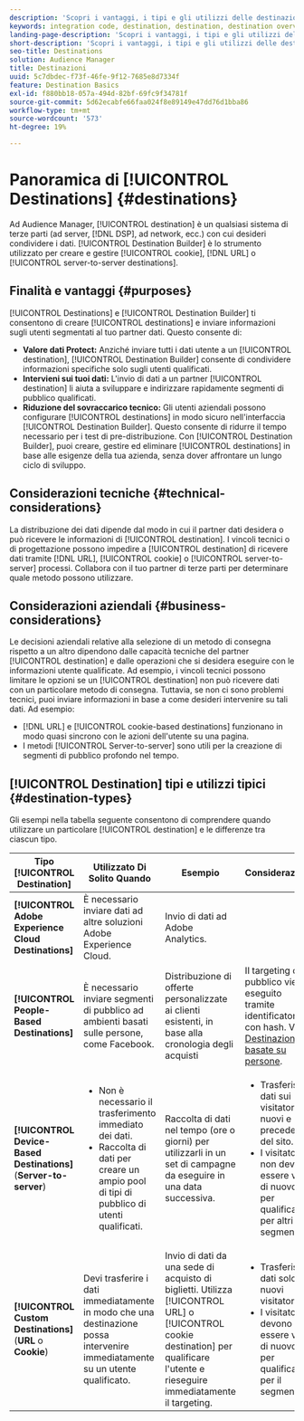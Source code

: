 ```yaml
---
description: 'Scopri i vantaggi, i tipi e gli utilizzi delle destinazioni: qualsiasi sistema di terze parti, ad esempio un ad server o un DSP, in cui condividere i dati. Usa lo strumento Generatore di destinazione per creare e gestire cookie, URL o destinazioni da server a server.'
keywords: integration code, destination, destination, destination overview, destination, destination, destination, destination, destination, destination, destination, destination, destination, destination, destination, destination, destination
landing-page-description: 'Scopri i vantaggi, i tipi e gli utilizzi delle destinazioni: qualsiasi sistema di terze parti, ad esempio un ad server o un DSP, in cui condividere i dati. Usa lo strumento Generatore di destinazione per creare e gestire cookie, URL o destinazioni da server a server.'
short-description: 'Scopri i vantaggi, i tipi e gli utilizzi delle destinazioni: qualsiasi sistema di terze parti, ad esempio un ad server o un DSP, in cui condividere i dati. Usa lo strumento Generatore di destinazione per creare e gestire cookie, URL o destinazioni da server a server.'
seo-title: Destinations
solution: Audience Manager
title: Destinazioni
uuid: 5c7dbdec-f73f-46fe-9f12-7685e8d7334f
feature: Destination Basics
exl-id: f880bb18-057a-494d-82bf-69fc9f34781f
source-git-commit: 5d62ecabfe66faa024f8e89149e47dd76d1bba86
workflow-type: tm+mt
source-wordcount: '573'
ht-degree: 19%

---
```


# Panoramica di [!UICONTROL Destinations] {#destinations}

Ad Audience Manager, [!UICONTROL destination] è un qualsiasi sistema di terze parti (ad server, [!DNL DSP], ad network, ecc.) con cui desideri condividere i dati. [!UICONTROL Destination Builder] è lo strumento utilizzato per creare e gestire [!UICONTROL cookie], [!DNL URL] o [!UICONTROL server-to-server destinations].

## Finalità e vantaggi {#purposes}

<!-- c_destinations.xml -->

[!UICONTROL Destinations] e [!UICONTROL Destination Builder] ti consentono di creare [!UICONTROL destinations] e inviare informazioni sugli utenti segmentati al tuo partner dati. Questo consente di:

* **Valore dati Protect:** Anziché inviare tutti i dati utente a un [!UICONTROL destination], [!UICONTROL Destination Builder] consente di condividere informazioni specifiche solo sugli utenti qualificati.
* **Intervieni sui tuoi dati:** L&#39;invio di dati a un partner [!UICONTROL destination] li aiuta a sviluppare e indirizzare rapidamente segmenti di pubblico qualificati.
* **Riduzione del sovraccarico tecnico:** Gli utenti aziendali possono configurare [!UICONTROL destinations] in modo sicuro nell&#39;interfaccia [!UICONTROL Destination Builder]. Questo consente di ridurre il tempo necessario per i test di pre-distribuzione. Con [!UICONTROL Destination Builder], puoi creare, gestire ed eliminare [!UICONTROL destinations] in base alle esigenze della tua azienda, senza dover affrontare un lungo ciclo di sviluppo.

## Considerazioni tecniche {#technical-considerations}

<!-- destination-delivery-methods.xml -->

La distribuzione dei dati dipende dal modo in cui il partner dati desidera o può ricevere le informazioni di [!UICONTROL destination]. I vincoli tecnici o di progettazione possono impedire a [!UICONTROL destination] di ricevere dati tramite [!DNL URL], [!UICONTROL cookie] o [!UICONTROL server-to-server] processi. Collabora con il tuo partner di terze parti per determinare quale metodo possono utilizzare.

## Considerazioni aziendali {#business-considerations}

Le decisioni aziendali relative alla selezione di un metodo di consegna rispetto a un altro dipendono dalle capacità tecniche del partner [!UICONTROL destination] e dalle operazioni che si desidera eseguire con le informazioni utente qualificate. Ad esempio, i vincoli tecnici possono limitare le opzioni se un [!UICONTROL destination] non può ricevere dati con un particolare metodo di consegna. Tuttavia, se non ci sono problemi tecnici, puoi inviare informazioni in base a come desideri intervenire su tali dati. Ad esempio:

* [!DNL URL] e [!UICONTROL cookie-based destinations] funzionano in modo quasi sincrono con le azioni dell&#39;utente su una pagina.
* I metodi [!UICONTROL Server-to-server] sono utili per la creazione di segmenti di pubblico profondo nel tempo.

## [!UICONTROL Destination] tipi e utilizzi tipici {#destination-types}

Gli esempi nella tabella seguente consentono di comprendere quando utilizzare un particolare [!UICONTROL destination] e le differenze tra ciascun tipo.

| Tipo [!UICONTROL Destination] | Utilizzato Di Solito Quando | Esempio | Considerazioni |
|--- |--- |--- |--- |
| **[!UICONTROL Adobe Experience Cloud Destinations]** | È necessario inviare dati ad altre soluzioni Adobe Experience Cloud. | Invio di dati ad Adobe Analytics. |  |
| **[!UICONTROL People-Based Destinations]** | È necessario inviare segmenti di pubblico ad ambienti basati sulle persone, come Facebook. | Distribuzione di offerte personalizzate ai clienti esistenti, in base alla cronologia degli acquisti | Il targeting del pubblico viene eseguito tramite identificatori con hash. Vedi [Destinazioni basate su persone](people-based-destinations-overview.md). |
| **[!UICONTROL Device-Based Destinations]** (**Server-to-server**) | <ul><li>Non è necessario il trasferimento immediato dei dati.</li><li>Raccolta di dati per creare un ampio pool di tipi di pubblico di utenti qualificati.</li></ul> | Raccolta di dati nel tempo (ore o giorni) per utilizzarli in un set di campagne da eseguire in una data successiva. | <ul><li>Trasferisce dati sui visitatori nuovi e precedenti del sito. </li><li>I visitatori non devono essere visti di nuovo per qualificarsi per altri segmenti.</li></ul> |
| **[!UICONTROL Custom Destinations]** (**URL** o **Cookie**) | Devi trasferire i dati immediatamente in modo che una destinazione possa intervenire immediatamente su un utente qualificato. | Invio di dati da una sede di acquisto di biglietti. Utilizza [!UICONTROL URL] o [!UICONTROL cookie destination] per qualificare l&#39;utente e rieseguire immediatamente il targeting. | <ul><li>Trasferisce dati solo sui nuovi visitatori. </li><li>I visitatori devono essere visti di nuovo per qualificarsi per il segmento.</li></ul> |
